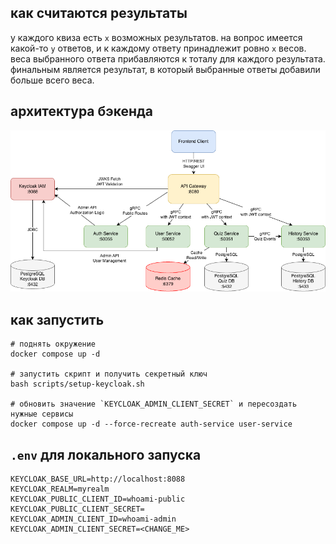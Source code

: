 ## как считаются результаты
у каждого квиза есть `x` возможных результатов. на вопрос имеется какой-то `y` ответов, и к каждому ответу принадлежит ровно `x` весов. веса выбранного ответа прибавляются к тоталу для каждого результата. финальным является результат, в который выбранные ответы добавили больше всего веса.

## архитектура бэкенда
![image](docs/whoami.png)
## как запустить
```shell
# поднять окружение
docker compose up -d

# запустить скрипт и получить секретный ключ
bash scripts/setup-keycloak.sh

# обновить значение `KEYCLOAK_ADMIN_CLIENT_SECRET` и пересоздать нужные сервисы
docker compose up -d --force-recreate auth-service user-service
```
## `.env` для локального запуска
```dotenv
KEYCLOAK_BASE_URL=http://localhost:8088
KEYCLOAK_REALM=myrealm
KEYCLOAK_PUBLIC_CLIENT_ID=whoami-public
KEYCLOAK_PUBLIC_CLIENT_SECRET=
KEYCLOAK_ADMIN_CLIENT_ID=whoami-admin
KEYCLOAK_ADMIN_CLIENT_SECRET=<CHANGE_ME>
```
